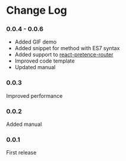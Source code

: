 # Change Log
### 0.0.4 - 0.0.6
* Added GIF demo
* Added snippet for method with ES7 syntax
* Added support to [react-pretence-router](https://www.npmjs.com/package/react-pretence-router)
* Improved code template
* Updated manual

### 0.0.3
Improved performance

### 0.0.2
Added manual

### 0.0.1
First release

